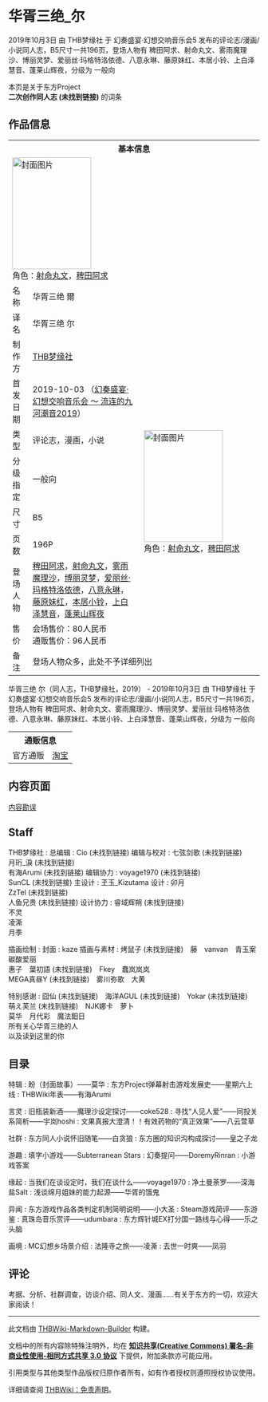 # 华胥三绝_尔

<!-- source html: G:\repos\THBWiki-Markdown-Builder\THBWikiMarkdown\Temp\main\3\33\ns0%3A%E5%8D%8E%E8%83%A5%E4%B8%89%E7%BB%9D_%E5%B0%94.html -->

2019年10月3日 由 THB梦缘社 于 幻奏盛宴·幻想交响音乐会5 发布的评论志/漫画/小说同人志，B5尺寸一共196页，登场人物有 稗田阿求、射命丸文、雾雨魔理沙、博丽灵梦、爱丽丝·玛格特洛依德、八意永琳、藤原妹红、本居小铃、上白泽慧音、蓬莱山辉夜，分级为 一般向

本页是关于东方Project  
 **二次创作同人志 (未找到链接)** 的词条
## 作品信息

<table><tbody><tr><th colspan="3">基本信息</th></tr><tr><td class="cover-artwork-mobile" colspan="2"><a href="./文件-华胥三绝_尔封面.jpg.md" class="image" title="封面图片"><img alt="封面图片" src="https://upload.thwiki.cc/thumb/c/c2/%E5%8D%8E%E8%83%A5%E4%B8%89%E7%BB%9D_%E5%B0%94%E5%B0%81%E9%9D%A2.jpg/158px-%E5%8D%8E%E8%83%A5%E4%B8%89%E7%BB%9D_%E5%B0%94%E5%B0%81%E9%9D%A2.jpg" decoding="async" loading="lazy" width="158" height="224" srcset="https://upload.thwiki.cc/thumb/c/c2/%E5%8D%8E%E8%83%A5%E4%B8%89%E7%BB%9D_%E5%B0%94%E5%B0%81%E9%9D%A2.jpg/237px-%E5%8D%8E%E8%83%A5%E4%B8%89%E7%BB%9D_%E5%B0%94%E5%B0%81%E9%9D%A2.jpg 1.5x, https://upload.thwiki.cc/thumb/c/c2/%E5%8D%8E%E8%83%A5%E4%B8%89%E7%BB%9D_%E5%B0%94%E5%B0%81%E9%9D%A2.jpg/317px-%E5%8D%8E%E8%83%A5%E4%B8%89%E7%BB%9D_%E5%B0%94%E5%B0%81%E9%9D%A2.jpg 2x" data-file-width="1240" data-file-height="1754"></a><div class="cover-char">角色：<a href="./射命丸文.md" title="射命丸文">射命丸文</a>，<a href="./稗田阿求.md" title="稗田阿求">稗田阿求</a></div></td>
</tr><tr><td class="label">名称</td><td colspan="2"> 华胥三绝 爾 </td></tr><tr><td class="label">译名</td><td colspan="2"> 华胥三绝 尔 </td></tr><tr><td class="label">制作方</td><td><a href="./THB梦缘社.md" title="THB梦缘社">THB梦缘社</a></td><td class="cover-artwork" rowspan="8" style="min-width:224px;"><a href="./文件-华胥三绝_尔封面.jpg.md" class="image" title="封面图片"><img alt="封面图片" src="https://upload.thwiki.cc/thumb/c/c2/%E5%8D%8E%E8%83%A5%E4%B8%89%E7%BB%9D_%E5%B0%94%E5%B0%81%E9%9D%A2.jpg/158px-%E5%8D%8E%E8%83%A5%E4%B8%89%E7%BB%9D_%E5%B0%94%E5%B0%81%E9%9D%A2.jpg" decoding="async" loading="lazy" width="158" height="224" srcset="https://upload.thwiki.cc/thumb/c/c2/%E5%8D%8E%E8%83%A5%E4%B8%89%E7%BB%9D_%E5%B0%94%E5%B0%81%E9%9D%A2.jpg/237px-%E5%8D%8E%E8%83%A5%E4%B8%89%E7%BB%9D_%E5%B0%94%E5%B0%81%E9%9D%A2.jpg 1.5x, https://upload.thwiki.cc/thumb/c/c2/%E5%8D%8E%E8%83%A5%E4%B8%89%E7%BB%9D_%E5%B0%94%E5%B0%81%E9%9D%A2.jpg/317px-%E5%8D%8E%E8%83%A5%E4%B8%89%E7%BB%9D_%E5%B0%94%E5%B0%81%E9%9D%A2.jpg 2x" data-file-width="1240" data-file-height="1754"></a><div class="cover-char">角色：<a href="./射命丸文.md" title="射命丸文">射命丸文</a>，<a href="./稗田阿求.md" title="稗田阿求">稗田阿求</a></div></td>
</tr><tr><td class="label">首发日期</td><td>2019-10-03&#160;（<a href="/展会作品列表?e=%E5%B9%BB%E5%A5%8F%E7%9B%9B%E5%AE%B4%C2%B7%E5%B9%BB%E6%83%B3%E4%BA%A4%E5%93%8D%E9%9F%B3%E4%B9%90%E4%BC%9A%235">幻奏盛宴·幻想交响音乐会 ～ 流连的九河潮音2019</a>）</td></tr><tr><td class="label">类型</td><td>评论志，漫画，小说</td></tr><tr><td class="label">分级指定</td><td>一般向</td></tr><tr><td class="label">尺寸</td><td>B5</td></tr><tr><td class="label">页数</td><td>196P</td></tr><tr><td class="label">登场人物</td><td><a href="./稗田阿求.md" title="稗田阿求">稗田阿求</a>，<a href="./射命丸文.md" title="射命丸文">射命丸文</a>，<a href="./雾雨魔理沙.md" title="雾雨魔理沙">雾雨魔理沙</a>，<a href="./博丽灵梦.md" title="博丽灵梦">博丽灵梦</a>，<a href="./爱丽丝·玛格特洛依德.md" title="爱丽丝·玛格特洛依德">爱丽丝·玛格特洛依德</a>，<a href="./八意永琳.md" title="八意永琳">八意永琳</a>，<a href="./藤原妹红.md" title="藤原妹红">藤原妹红</a>，<a href="./本居小铃.md" title="本居小铃">本居小铃</a>，<a href="./上白泽慧音.md" title="上白泽慧音">上白泽慧音</a>，<a href="./蓬莱山辉夜.md" title="蓬莱山辉夜">蓬莱山辉夜</a></td></tr><tr><td class="label">售价</td><td>会场售价：80人民币<br>通贩售价：96人民币</td></tr><tr><td class="label">备注</td><td colspan="2">登场人物众多，此处不予详细列出</td></tr></tbody></table>

华胥三绝 尔（同人志，THB梦缘社，2019） - 2019年10月3日 由 THB梦缘社 于 幻奏盛宴·幻想交响音乐会5 发布的评论志/漫画/小说同人志，B5尺寸一共196页，登场人物有 稗田阿求、射命丸文、雾雨魔理沙、博丽灵梦、爱丽丝·玛格特洛依德、八意永琳、藤原妹红、本居小铃、上白泽慧音、蓬莱山辉夜，分级为 一般向

<table><tbody><tr><th colspan="3">通贩信息</th></tr><tr><td class="label">官方通贩</td><td colspan="2"><a rel="nofollow" class="external text" href="https://item.taobao.com/item.htm?id=603917888672">淘宝</a></td></tr></tbody></table>


## 内容页面
  
[内容勘误](./华胥三绝_尔-勘误.md)
  

## Staff
THB梦缘社
: 
总编辑
: Cio (未找到链接)
编辑与校对
: 七弦剑歌 (未找到链接)  
月珩_淚 (未找到链接)  
有海Arumi (未找到链接)
编辑协力
: voyage1970 (未找到链接)  
SunCL (未找到链接)
主设计
: 玊玉_Kizutama
设计
: 卯月  
ZzTel (未找到链接)  
人鱼兄贵 (未找到链接)
设计协力
: 睿域辉朔 (未找到链接)  
不灵  
凌澌  
月季


插画绘制
: 
封面
: kaze
插画与素材
: 烤鼠子 (未找到链接)　藤　vanvan　青玉案　碳酸爱丽  
惠子　葉初語 (未找到链接)　Fkey　蠢岚岚岚  
MEGA真昼Y (未找到链接)　雾川弥歌　大黄


特别感谢
: 囧仙 (未找到链接)　海洋AGUL (未找到链接)　Yokar (未找到链接)  
萌え芙兰 (未找到链接)　NJK娜卡　萝卜  
莫华　月代彩　魔法鈤日  
所有关心华胥三绝的人  
以及读到这里的你

## 目录
特辑
: 盼（封面故事）——莫华
: 东方Project弹幕射击游戏发展史——星期六上线
: THBWiki年表——有海Arumi

言灵
: 旧瓶装新酒——魔理沙设定探讨——coke528
: 寻找“人见人爱”——同投关系简析——宇岚hoshi
: 文果真报大澄清！！有效药物的“真正效果”——八云萱草

社群
: 东方同人小说怀旧随笔——白贪狼
: 东方圈的知识沟构成探讨——皇之子龙

游趣
: 填字小游戏——Subterranean Stars
: 幻奏提问——DoremyRinran
: 小游戏答案

缘起
: 当我们在谈设定时，我们在谈什么——voyage1970
: 净土曼荼罗——深海盐Salt
: 浅谈绵月姐妹的能力起源——华胥的饿鬼

异闻
: 东方游戏作品各类判定机制简明说明——小大圣
: Steam游戏简评——东游鉴
: 真珠岛音乐赏评——udumbara
: 东方辉针城EX打分国一路线与心得——乐之头脑

画境
: MC幻想乡场景介绍
: 法隆寺之旅——凌澌
: 去世一时爽——凤羽

## 评论
  
考据、分析、社群调查，访谈介绍、同人文、漫画……有关于东方的一切，欢迎大家阅读！
  
  
  

  





---

此文档由 [THBWiki-Markdown-Builder](https://github.com/Delsin-Yu/THBWiki-Markdown-Builder) 构建。

文档中的所有内容除特殊注明外，均在 [**知识共享(Creative Commons) 署名-非商业性使用-相同方式共享 3.0 协议**](https://creativecommons.org/licenses/by-sa/3.0/deed.zh-hans) 下提供，附加条款亦可能应用。

引用类型与其他类型作品版权归原作者所有，如有作者授权则遵照授权协议使用。

详细请查阅 [THBWiki：免责声明](https://thbwiki.cc/THBWiki:%E5%85%8D%E8%B4%A3%E5%A3%B0%E6%98%8E)。

